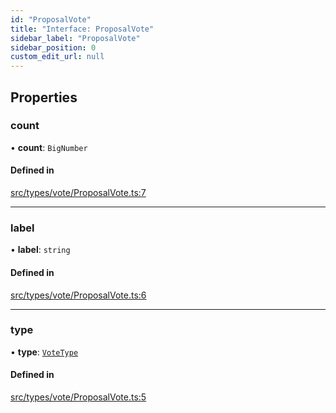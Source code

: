 ```yaml
---
id: "ProposalVote"
title: "Interface: ProposalVote"
sidebar_label: "ProposalVote"
sidebar_position: 0
custom_edit_url: null
---
```


## Properties

### count

• **count**: `BigNumber`

#### Defined in

[src/types/vote/ProposalVote.ts:7](https://github.com/PrasoonPratham/nftlabs-sdk-ts/blob/bd3e5c6/src/types/vote/ProposalVote.ts#L7)

___

### label

• **label**: `string`

#### Defined in

[src/types/vote/ProposalVote.ts:6](https://github.com/PrasoonPratham/nftlabs-sdk-ts/blob/bd3e5c6/src/types/vote/ProposalVote.ts#L6)

___

### type

• **type**: [`VoteType`](../enums/VoteType)

#### Defined in

[src/types/vote/ProposalVote.ts:5](https://github.com/PrasoonPratham/nftlabs-sdk-ts/blob/bd3e5c6/src/types/vote/ProposalVote.ts#L5)
